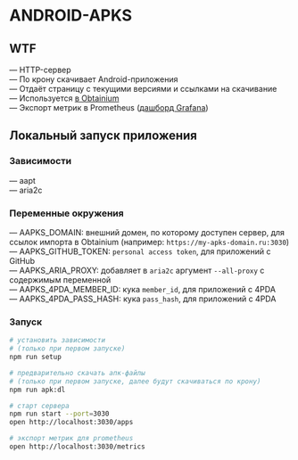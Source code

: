 # ANDROID-APKS

## WTF

— HTTP-сервер \
— По крону скачивает Android-приложения \
— Отдаёт страницу с текущими версиями и ссылками на скачивание \
— Используется [в Obtainium](https://github.com/ImranR98/Obtainium) \
— Экспорт метрик в Prometheus ([дашборд Grafana](grafana))

## Локальный запуск приложения

### Зависимости

— aapt\
— aria2c

### Переменные окружения

— AAPKS_DOMAIN: внешний домен, по которому доступен сервер, для ссылок импорта в Obtainium (например: `https://my-apks-domain.ru:3030`)\
— AAPKS_GITHUB_TOKEN: `personal access token`, для приложений с GitHub\
— AAPKS_ARIA_PROXY: добавляет в `aria2c` аргумент `--all-proxy` с содержимым переменной\
— AAPKS_4PDA_MEMBER_ID: кука `member_id`, для приложений с 4PDA\
— AAPKS_4PDA_PASS_HASH: кука `pass_hash`, для приложений с 4PDA

### Запуск

```bash
# установить зависимости
# (только при первом запуске)
npm run setup

# предварительно скачать апк-файлы
# (только при первом запуске, далее будут скачиваться по крону)
npm run apk:dl

# старт сервера
npm run start --port=3030
open http://localhost:3030/apps

# экспорт метрик для prometheus
open http://localhost:3030/metrics
```
